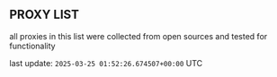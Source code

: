 ## PROXY LIST

all proxies in this list were collected from open sources and tested for functionality

last update: `2025-03-25 01:52:26.674507+00:00` UTC